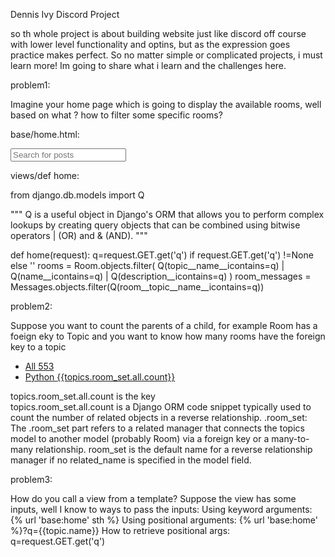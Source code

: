 Dennis Ivy Discord Project


so th whole project is about building website just like discord off course with lower level functionality and optins, but as the expression goes practice makes perfect.
So no matter simple or complicated projects, i must learn more!
Im going to share what i learn and the challenges here.



problem1:

Imagine your home page which is going to display the available rooms, well based on what ? how to filter some specific rooms?

base/home.html:
              <div class="mobile-menu">
                <form method="GET" action="{% url 'base:home' %}" class="header__search">
                    <input placeholder="Search for posts" />
                </form>
              </div>
 views/def home:

from django.db.models import Q

"""
Q is a useful object in Django's ORM that allows you to perform complex lookups by creating query objects that can be combined using bitwise operators | (OR) and & (AND). 
"""

   def home(request):
        q=request.GET.get('q') if request.GET.get('q')  !=None else ''
        rooms = Room.objects.filter(
          Q(topic__name__icontains=q) |
          Q(name__icontains=q) |
          Q(description__icontains=q)
        )
        room_messages = Messages.objects.filter(Q(room__topic__name__icontains=q))



problem2:

  Suppose you want to count the parents of a child, for example Room has a foeign eky to Topic and you want to know how many rooms have the foreign key to a topic
            <ul class="topics__list">
              <li>
                <a href="/" class="active">All <span>553</span></a>
              </li>
              <li>
                <a href="{% url 'base:room' %}">Python <span>{{topics.room_set.all.count}}</span></a>
              </li>
            </ul>
  topics.room_set.all.count is the key          
  topics.room_set.all.count is a Django ORM code snippet typically used to count the number of related objects in a reverse relationship.
  .room_set: The .room_set part refers to a related manager that connects the topics model to another model (probably Room) via a foreign key or a many-to-many relationship. room_set is the default name for a reverse relationship manager if no related_name is specified in the model field.





 problem3:

How do you call a view from a template? Suppose the view has some inputs, 
well I know to ways to pass the inputs:
Using keyword arguments:  {% url 'base:home' sth %}
Using positional arguments: {% url 'base:home' %}?q={{topic.name}}
How to retrieve positional args: q=request.GET.get('q') 